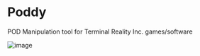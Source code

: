 # Poddy
POD Manipulation tool for Terminal Reality Inc. games/software

![image](https://github.com/user-attachments/assets/a4e1ba4e-c26a-4419-8e29-539819b7cc98)
